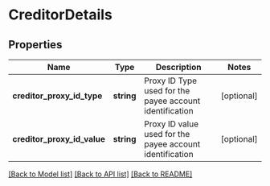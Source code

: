 # CreditorDetails

## Properties
Name | Type | Description | Notes
------------ | ------------- | ------------- | -------------
**creditor_proxy_id_type** | **string** | Proxy ID Type used for the payee account identification | [optional] 
**creditor_proxy_id_value** | **string** | Proxy ID value used for the payee account identification | [optional] 

[[Back to Model list]](../../README.md#documentation-for-models) [[Back to API list]](../../README.md#documentation-for-api-endpoints) [[Back to README]](../../README.md)

